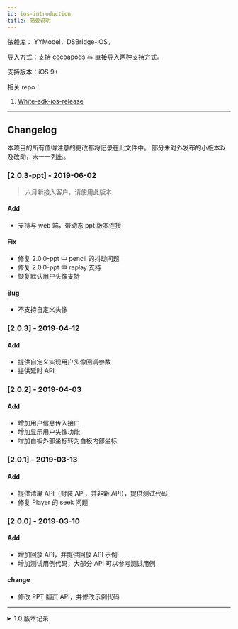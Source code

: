 ```yaml
---
id: ios-introduction
title: 简要说明
---
```


依赖库： YYModel，DSBridge-iOS。

导入方式：支持 cocoapods 与 直接导入两种支持方式。

支持版本：iOS 9+

相关 repo：

1. [White-sdk-ios-release](https://github.com/duty-os/white-sdk-ios-release)

---

## Changelog
本项目的所有值得注意的更改都将记录在此文件中。
部分未对外发布的小版本以及改动，未一一列出。

### [2.0.3-ppt] - 2019-06-02

> 六月新接入客户，请使用此版本

#### Add
- 支持与 web 端，带动态 ppt 版本连接
#### Fix
- 修复 2.0.0-ppt 中 pencil 的抖动问题
- 修复 2.0.0-ppt 中 replay 支持
- 恢复默认用户头像支持
#### Bug
- 不支持自定义头像

### [2.0.3] - 2019-04-12
#### Add
- 提供自定义实现用户头像回调参数
- 提供延时 API

### [2.0.2] - 2019-04-03
#### Add
- 增加用户信息传入接口
- 增加显示用户头像功能
- 增加白板外部坐标转为白板内部坐标

### [2.0.1] - 2019-03-13
#### Add
- 提供清屏 API（封装 API，并非新 API），提供测试代码
- 修复 Player 的 seek 问题

### [2.0.0] - 2019-03-10
#### Add
- 增加回放 API，并提供回放 API 示例
- 增加测试用例代码，大部分 API 可以参考测试用例
#### change
- 修改 PPT 翻页 API，并修改示例代码

---

<details><summary>1.0 版本记录</summary>

### [1.4.0-Experimental] - 2019-01-28
#### Add
- 增加部分实验性质 API
- 增加部分示例 API

### [1.4.0] - 2019-01-21
#### Add
- 增加断连，然后重连示例
#### Improved
- 加入房间 API 优化

### [1.3.17] - 2019-01-20
#### Add
-  增加 url 拦截 API `urlInterrupter:` ，方便提供私有图片 URL（插入图片 API，以及插入 ppt API 都会被拦截）。
#### Fixed
- 获取当前用户视角状态API `getBroadcastStateWithResult:` 返回错误的枚举值

### [1.3.16] - 2019-01-19
#### Add
- 增加获取房间连接状态 API
- 添加部分示例 Demo
#### Fixed
- 缩放比例到达极限值时，回弹会出现错位
- 视角模式变化时，RoomStateChange 返回错误的视角枚举值
#### Improved
- 优化只读操作逻辑
#### Changed
- 修改上传图片示例，使用文档推荐做法

### [1.3.15] - 2019-01-03
- 优化弱网环境下连接
- 优化笔画曲线
#### Add
- 增加主动获取房间状态 API

### [1.3.14] - 2018-12-25
#### Changed
- WhiteBorderView 默认禁用原生客户端滚动
#### Added
- 提供单独的调用方法示例

### [1.3.13] - 2018-12-23
#### Added
- 获取当前白板缩放状态 API `getZoomScaleWithResult:`
- 刷新白板视图大小 API `refreshViewSize`
- API 头文件注释
- 提供 Changelog

#### Fixed
- 主播模式 API `setViewMode:` 调用失败
- 白板视图大小与白板内容大小不一致；禁用白板操作时，会出现滚动的情况（iOS 10及其以下，需要在调用时进行部分设置）

### [1.3.12] - 2018-12-01
#### Added
- 白板只读操作 API `disableOperations:`
- 白板缩放操作 API `zoomChange:`

### [1.3.4] - 2018-11-04
#### Changed
- 修改WhiteRoomPhase枚举

### [1.3.0] - 2018-10-27
提供视觉矩形功能，对移动端有需求的客户务必更新体验。

#### Added
- 视觉矩形功能，用于适配移动端竖向屏幕和桌面端横向屏幕。

### [1.1.2] - 2018-10-11
增加对 iOS9 的支持，适配版本由 iOS10 变更为 iOS 9。

#### Fixed
- iOS9 下兼容性问题

### [1.1.1] - 2018-10-10
#### Added
- 自定义消息功能。可以用于实现类似点赞、弹幕、聊天等功能。

### [1.0] - 2018-09-26
1.0版本 API 保持向下兼容。

#### Added
- demo 提供 iOS 12 适配兼容

### [0.2] - 2018-08-18
- 提供基础 API 功能

</details>